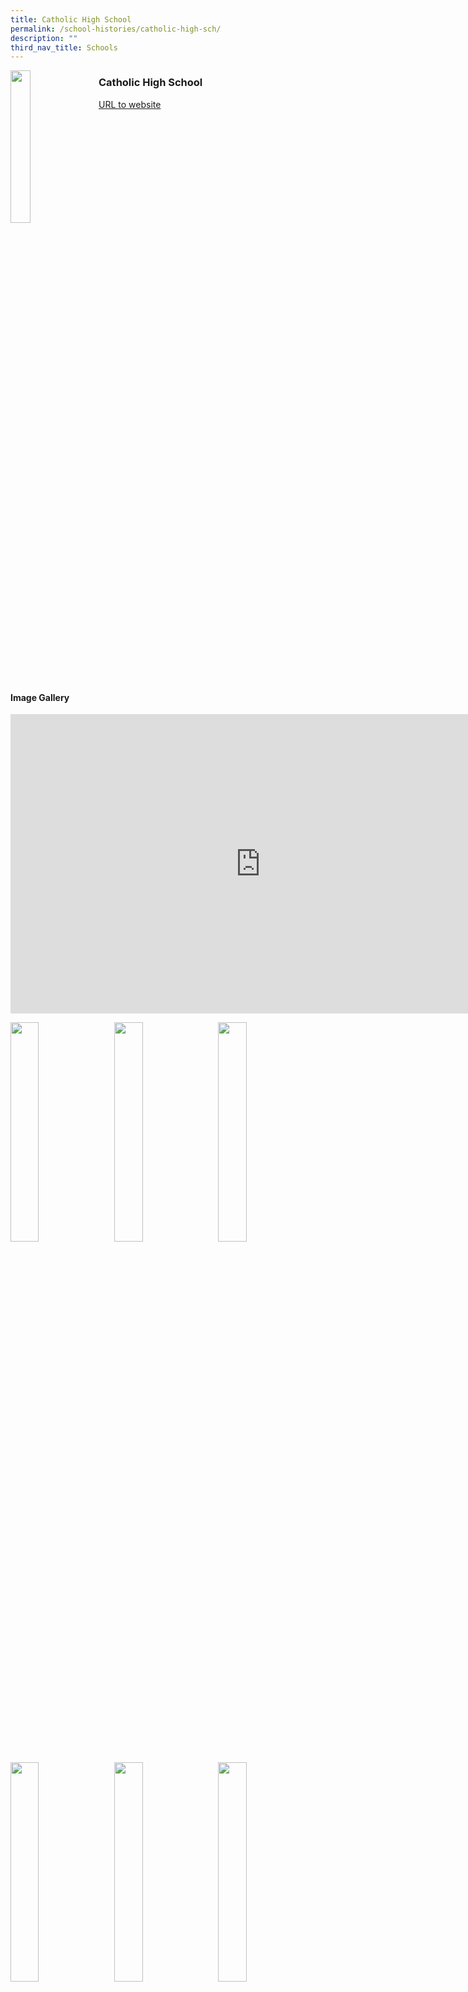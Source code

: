 ```yaml
---
title: Catholic High School
permalink: /school-histories/catholic-high-sch/
description: ""
third_nav_title: Schools
---
```

<img align="left" style="width:25%;margin-right:15px;" src="/images/catholichighsch1.jpg">

### **Catholic High School**
[URL to website](https://catholichigh.moe.edu.sg/school/)

<br clear="left">

#### **Image Gallery**
<iframe src="https://docs.google.com/presentation/d/e/2PACX-1vQMM7MNAcxy9O2WWMtmx7i9_SGLpIaS7XU23XJojmDo4Gt5vjviMnMPipGjHa7zqjdrlEcKHIjy2YOu/embed?start=false&amp;loop=true&amp;delayms=5000" frameborder="0" width="800" height="479" allowfullscreen="true"></iframe>

<p><a href="/images/catholichighsch2.jpg">  
<img align="left" style="width:30%;margin-right:15px;" src="/images/catholichighsch2.jpg">
</a></p>

<p><a href="/images/catholichighsch3.jpg">  
<img align="left" style="width:30%;margin-right:15px;" src="/images/catholichighsch3.jpg">
</a></p>

<p><a href="/images/catholichighsch4.jpg">  
<img align="left" style="width:30%;margin-right:15px;" src="/images/catholichighsch4.jpg">
</a></p>

<br clear="left">

<p><a href="/images/catholichighsch5.jpg">  
<img align="left" style="width:30%;margin-right:15px;" src="/images/catholichighsch5.jpg">
</a></p>

<p><a href="/images/catholichighsch6.jpg">  
<img align="left" style="width:30%;margin-right:15px;" src="/images/catholichighsch6.jpg">
</a></p>

<p><a href="/images/catholichighsch7.jpg">  
<img align="left" style="width:30%;margin-right:15px;" src="/images/catholichighsch7.jpg">
</a></p>

<br clear="left">

<p><a href="/images/catholichighsch8.jpg">  
<img align="left" style="width:30%;margin-right:15px;" src="/images/catholichighsch8.jpg">
</a></p>

<p><a href="/images/catholichighsch9.jpg">  
<img align="left" style="width:30%;margin-right:15px;" src="/images/catholichighsch9.jpg">
</a></p>

<br clear="left">

#### **School History**
Catholic High School (CHS) is a government-aided all-boys Catholic full school, comprising a secondary and a primary section. It enrols both Catholic and non-Catholic students.

Founded in 1935 by the late Rev Fr Edward Becheras, a French missionary, the school had its humble beginnings within the premises of the Church of Saints Peter and Paul on Queen Street, with the pioneering support of the Chinese Catholic Action Society and then Principal Yao Kwok Wah. Rev Fr Becheras envisioned the school as an institution of learning where one could acquire competence in bilingualism. Till today, the school’s philosophy is still anchored on the enunciation of Rev Fr Becheras: “The way of the Catholic High School is a way made of two rails – Chinese and English, free from any entanglement, straight to its end. Happy are those who follow. They shall obtain the scope of a sound education.”

Originally a small hut partitioned into two classrooms – for orphans and the poor – CHS soon expanded into a city campus occupying both sides of Queen Street. In 1950, Principal Yao was promoted to Inspector for Chinese Schools by the Education Department, and the Diocese invited the Marist Brothers to lead the school. The school became renowned for its unique culture of bilingualism, character values, discipline, academic rigour and extra-curricular pursuits.

In 1979, CHS was accorded the Special Assistance Plan status. The school continued to expand; by the 1980s, it was operating concurrently in premises at Queen Street, Gentle Road, Norfolk Road, Bishan Street 12 and Bright Hill Drive. The separate campuses were reunited at its present Bishan site in 1992.

In 1995, the secondary section attained autonomous status, and three years later, the primary section commenced the Gifted Education Programme. In 2013, the secondary section embarked on the unique dual-track model: the Joint Integrated Programme and the O-Level Programme. Together with students from CHIJ St Nicholas Girls’ School and Singapore Chinese Girls’ School, CHS students would enrol in Eunoia Junior College for their pre-tertiary education under the integrated programme.

From the school motto ‘亲爱忠诚敬业乐群 Care Honesty Service’ to the current tagline ‘#mybloodisgreen’, the CHS experience is defined by a strong sense of brotherhood and camaraderie; values-driven character development and service leadership; all-round excellence in academic and non-academic domains; and scholarly pursuits.&nbsp; For over 80 years,&nbsp;CHS has&nbsp;nurtured leaders and professionals in various fields who give back to society and the school, and it will continue to develop principled leaders, gentlemen and bilingual scholars with the skills, perspectives and hearts to touch lives and transform futures.

Principals:<br>
\- Mr Yao Kwok Wah (1935–1950)<br>
\- Reverend Brother Philippe Wu (1950–1956)<br>
\- Reverend Brother Subran Sun (1956–1958)<br>
\- Reverend Brother Marcellin Sheng (1959)<br>
\- Reverend Brother Joseph Dufresse Chang (1960–1974)<br>
\- Mr Yap Khoon Chan (1974–1982)<br>
\- Mr Tan Kiok Ngiap (1983–1990)<br>
\- Mr Liaw Beng Teck (1991–1993)<br>
\- Mr Loke Kay Khee (1993–1997)<br>
\- Mrs Goh Hwee Choo (1997–2002)<br>
\- Mr Lee Hak Boon (2002–2014)<br>
\- Ms Soh Lai Leng Magdalen (2014–2019)<br>
\- Mr Poh Chun Leck (2019–present)


#### **Key Milestones**

|  |  |
|:---:|---|
| 1935 | Founding of Sino-English Catholic School by Rev Fr Edward Becheras in a small hut in front of the Church of Saints Peter and Paul on Queen Street. |
| 1936 | Completion of the school’s first building at 222 Queen Street, with the inscription of the school’s original name, Sino-English Catholic School. |
| 1939 | Renamed Catholic High School. Graduation of the first cohort of 18 students to Senior High. |
| 1950 | Marist Brothers were invited by the Diocese to administer and lead the school. |
| 1963 | Graduation of first pre-university class of 68 students. |
| 1979 | Accorded the Special Assistance Plan school status, continuing Catholic High’s tradition of bilingual excellence. |
| 1992 | After many years of having separate campuses, the full school reunited on 2 July in the new Bishan campus. |
| 1995 | Granted autonomous status for the secondary section. |
| 1998 | Began Gifted Education Programme for the primary section. |
| 2013 | Implemented the dual-track model: Joint Integrated Programme and O-Level Programme. |
|

#### **School Motto**
亲爱忠诚<br>
敬业乐群  

_Care, Honesty, Service_

Care: Showing love for one’s nearest next-of-kin, one’s fellowmen and all living things. This is a manifestation of the spirit and essence of traditional Chinese culture.

Honesty: One who wishes to attain a whole personality ought to be honest, faithful, sincere and to be imbued with other fine virtues.

Service: The ability to serve springs from one’s recognition of being part of a community and one’s responsibility to his fellow human beings.

#### **School Crest**
<img align="left" style="width:25%;margin-right:15px;" src="/images/catholichighsch1.jpg">

The colour blue symbolises the infinite and boundless universe in which Man is free to think and choose how best to spend one’s time developing character as an individual who does not wall another off from the community, and simultaneously does not suffocate one’s own individuality. A person’s entity in humanity is a lesson of good faith guided by trust in God.

The Cross represents Jesus Christ who suffered and died for the salvation of all mankind. It is a reminder that one must patiently shoulder the responsibilities to society and to the self. To this end, one shall reap the fruits of the labour of love such as peace, joy, forbearance, temperance and brotherly kindness.

The light signifies that Jesus Christ is the light of the universe. The light of Christ shines far and wide, it also illuminates the correct and righteous path so that one may walk boldly and wisely.

#### **School Song**
<a target="\_blank" href="https://drive.google.com/file/d/1YEqzE09mNX2bnGNpMiEDsJqG8w-bQH5D/view?usp=share_link">**♫ Listen**</a>

公教中学&nbsp; &nbsp;屹立星洲<br>
黉宇高耸&nbsp; &nbsp;环境清幽<br>
宣传文化 &nbsp; 中西并筹<br>
阐扬学术&nbsp; &nbsp;文质兼收<br>
振兴教育&nbsp; &nbsp;惠及同俦<br>
发挥道德&nbsp; &nbsp;砥柱中流<br>
莘莘学子&nbsp; &nbsp;勤勉研求<br>
弦歌讽诵&nbsp; &nbsp;涵泳优游<br>
白云渺渺&nbsp; &nbsp;绿水悠悠<br>
敦品励学&nbsp; &nbsp;无间无休<br>
蕉雨淅淅&nbsp; &nbsp;椰风飕飕<br>
振我邦国&nbsp; &nbsp;万祀千秋

Translation:<br>
Catholic High School stands tall,<br>
On this Island of Singapore;<br>
Serene and picturesque are its precincts,<br>
And to Heaven does its spire soar.<br>
Propagating Cultural heritage: East, West anzd more.<br>
Striving towards excellence is our very goal.<br>
Promoting bilingualism benefits one and all.<br>
Cultivating virtues as steadfast as mountains amidst turbulence.

Diligent are the boys in scholastic pursuits,<br>
Joyfully they sing, play and grow,<br>
Never slackening in life-long learning,<br>
Never departing from social mores.

Through the clear sky the white clouds float,<br>
Into the deep sea the green waters flow.<br>
On this tropical island,<br>
We build a nation, forever strong and free,<br>
Reaching out together from here to eternity.
